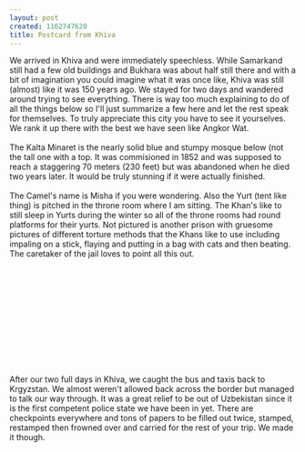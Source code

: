```yaml
--- 
layout: post
created: 1162747620
title: Postcard from Khiva
---
```

We arrived in Khiva and were immediately speechless.  While Samarkand still had a few old buildings and Bukhara was about half still there and with a bit of imagination you could imagine what it was once like, Khiva was still (almost) like it was 150 years ago.  We stayed for two days and wandered around trying to see everything.  There is way too much explaining to do of all the things below so I'll just summarize a few here and let the rest speak for themselves.  To truly appreciate this city you have to see it yourselves.  We rank it up there with the best we have seen like Angkor Wat.<br /><br />The Kalta Minaret is the nearly solid blue and stumpy mosque below (not the tall one with a top.  It was commisioned in 1852 and was supposed to reach a staggering 70 meters (230 feet) but was abandoned when he died two years later.  It would be truly stunning if it were actually finished.<br /><br />The Camel's name is Misha if you were wondering.  Also the Yurt (tent like thing) is pitched in the throne room where I am sitting.  The Khan's like to still sleep in Yurts during the winter so all of the throne rooms had round platforms for their yurts.  Not pictured is another prison with gruesome pictures of different torture methods that the Khans like to use including impaling on a stick, flaying and putting in a bag with cats and then beating.  The caretaker of the jail loves to point all this out.<br /><br /><a href="/sites/default/files/blog/Khiva-756395.JPG"><img style="cursor:hand;" src="/sites/default/files/blog/Khiva-754349.JPG" border="0" alt="" /></a><br /><br /><a href="/sites/default/files/blog/Khiva1-739207.JPG"><img style="cursor:hand;" src="/sites/default/files/blog/Khiva1-737211.JPG" border="0" alt="" /></a><br /><br /><a href="/sites/default/files/blog/Khiva2-716732.JPG"><img style="cursor:hand;" src="/sites/default/files/blog/Khiva2-714429.JPG" border="0" alt="" /></a><br /><br /><a href="/sites/default/files/blog/Khiva3-774668.JPG"><img style="cursor:hand;" src="/sites/default/files/blog/Khiva3-772578.JPG" border="0" alt="" /></a><br /><br /><a href="/sites/default/files/blog/Khiva4-758371.JPG"><img style="cursor:hand;" src="/sites/default/files/blog/Khiva4-756387.JPG" border="0" alt="" /></a><br /><br /><a href="/sites/default/files/blog/Khiva5-735053.JPG"><img style="cursor:hand;" src="/sites/default/files/blog/Khiva5-733518.JPG" border="0" alt="" /></a><br /><br /><a href="/sites/default/files/blog/Khiva6-719507.JPG"><img style="cursor:hand;" src="/sites/default/files/blog/Khiva6-717419.JPG" border="0" alt="" /></a><br /><br /><a href="/sites/default/files/blog/Khiva7-799861.JPG"><img style="cursor:hand;" src="/sites/default/files/blog/Khiva7-794990.JPG" border="0" alt="" /></a><br /><br /><a href="/sites/default/files/blog/Khiva8-777975.JPG"><img style="cursor:hand;" src="/sites/default/files/blog/Khiva8-775782.JPG" border="0" alt="" /></a><br /><br /><a href="/sites/default/files/blog/Khiva9-751480.JPG"><img style="cursor:hand;" src="/sites/default/files/blog/Khiva9-749697.JPG" border="0" alt="" /></a><br /><br /><a href="/sites/default/files/blog/Khiva10-733707.JPG"><img style="cursor:hand;" src="/sites/default/files/blog/Khiva10-731776.JPG" border="0" alt="" /></a><br /><br />After our two full days in Khiva, we caught the bus and taxis back to Krgyzstan.  We almost weren't allowed back across the border but managed to talk our way through.  It was a great relief to be out of Uzbekistan since it is the first competent police state we have been in yet.  There are checkpoints everywhere and tons of papers to be filled out twice, stamped, restamped then frowned over and carried for the rest of your trip.  We made it though.
